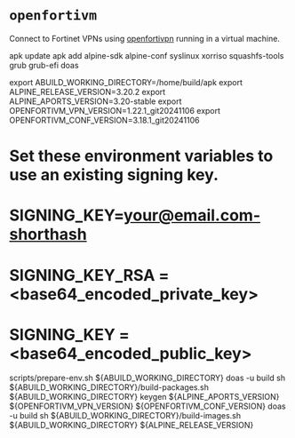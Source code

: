 # `openfortivm`
Connect to Fortinet VPNs using [openfortivpn](https://github.com/vuhuy/openfortivm-vpn) running in a virtual machine.

apk update
apk add alpine-sdk alpine-conf syslinux xorriso squashfs-tools grub grub-efi doas

export ABUILD_WORKING_DIRECTORY=/home/build/apk
export ALPINE_RELEASE_VERSION=3.20.2
export ALPINE_APORTS_VERSION=3.20-stable
export OPENFORTIVM_VPN_VERSION=1.22.1_git20241106
export OPENFORTIVM_CONF_VERSION=3.18.1_git20241106

# Set these environment variables to use an existing signing key.
# SIGNING_KEY=<your@email.com-shorthash>
# SIGNING_KEY_RSA = <base64_encoded_private_key>
# SIGNING_KEY = <base64_encoded_public_key>

scripts/prepare-env.sh ${ABUILD_WORKING_DIRECTORY}
doas -u build sh ${ABUILD_WORKING_DIRECTORY}/build-packages.sh ${ABUILD_WORKING_DIRECTORY} keygen ${ALPINE_APORTS_VERSION} ${OPENFORTIVM_VPN_VERSION} ${OPENFORTIVM_CONF_VERSION}
doas -u build sh ${ABUILD_WORKING_DIRECTORY}/build-images.sh ${ABUILD_WORKING_DIRECTORY} ${ALPINE_RELEASE_VERSION}